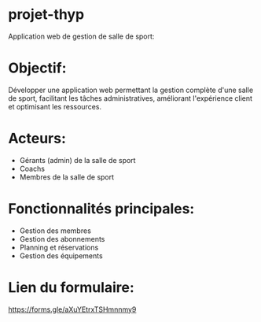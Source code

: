 # projet-thyp


Application web de gestion de salle de sport:

# Objectif:
Développer une application web permettant la gestion complète d'une salle de sport, facilitant les tâches administratives, améliorant l'expérience client et optimisant les ressources.

# Acteurs:
  - Gérants (admin) de la salle de sport
  - Coachs 
  - Membres de la salle de sport

 # Fonctionnalités principales:
   - Gestion des membres
   - Gestion des abonnements
   - Planning et réservations
   - Gestion des équipements


# Lien du formulaire:
 https://forms.gle/aXuYEtrxTSHmnnmy9
